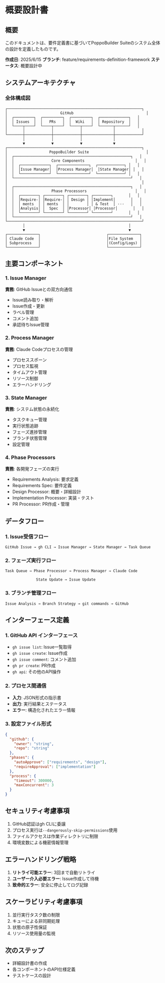 # 概要設計書

## 概要
このドキュメントは、要件定義書に基づいてPoppoBuilder Suiteのシステム全体の設計を定義したものです。

**作成日**: 2025/6/15
**ブランチ**: feature/requirements-definition-framework
**ステータス**: 概要設計中

## システムアーキテクチャ

### 全体構成図
```
┌─────────────────────────────────────────────────────────────┐
│                        GitHub                                 │
│  ┌─────────┐  ┌─────────┐  ┌─────────┐  ┌─────────────┐   │
│  │ Issues  │  │   PRs   │  │  Wiki   │  │ Repository  │   │
│  └────┬────┘  └────┬────┘  └────┬────┘  └──────┬──────┘   │
│       │            │            │              │            │
└───────┼────────────┼────────────┼──────────────┼────────────┘
        │            │            │              │
        ▼            ▼            ▼              ▼
┌─────────────────────────────────────────────────────────────┐
│                   PoppoBuilder Suite                          │
│  ┌─────────────────────────────────────────────────────┐   │
│  │                 Core Components                       │   │
│  │  ┌─────────────┐  ┌──────────────┐  ┌────────────┐ │   │
│  │  │Issue Manager│  │Process Manager│  │State Manager│ │   │
│  │  └─────────────┘  └──────────────┘  └────────────┘ │   │
│  └─────────────────────────────────────────────────────┘   │
│                                                             │
│  ┌─────────────────────────────────────────────────────┐   │
│  │                 Phase Processors                      │   │
│  │  ┌────────┐ ┌────────┐ ┌────────┐ ┌────────┐       │   │
│  │  │Require-│ │Require-│ │ Design │ │Implement│       │   │
│  │  │ ments  │ │ ments  │ │        │ │ & Test  │ ···   │   │
│  │  │Analysis│ │  Spec  │ │Processor│ │Processor│       │   │
│  │  └────────┘ └────────┘ └────────┘ └────────┘       │   │
│  └─────────────────────────────────────────────────────┘   │
└─────────────────────────────────────────────────────────────┘
        │                                               │
        ▼                                               ▼
┌──────────────┐                              ┌──────────────┐
│ Claude Code  │                              │File System   │
│ Subprocess   │                              │(Config/Logs) │
└──────────────┘                              └──────────────┘
```

## 主要コンポーネント

### 1. Issue Manager
**責務**: GitHub Issueとの双方向通信
- Issue読み取り・解析
- Issue作成・更新
- ラベル管理
- コメント追加
- 承認待ちIssue管理

### 2. Process Manager
**責務**: Claude Codeプロセスの管理
- プロセススポーン
- プロセス監視
- タイムアウト管理
- リソース制御
- エラーハンドリング

### 3. State Manager
**責務**: システム状態の永続化
- タスクキュー管理
- 実行状態追跡
- フェーズ進捗管理
- ブランチ状態管理
- 設定管理

### 4. Phase Processors
**責務**: 各開発フェーズの実行
- Requirements Analysis: 要求定義
- Requirements Spec: 要件定義
- Design Processor: 概要・詳細設計
- Implementation Processor: 実装・テスト
- PR Processor: PR作成・管理

## データフロー

### 1. Issue受信フロー
```
GitHub Issue → gh CLI → Issue Manager → State Manager → Task Queue
```

### 2. フェーズ実行フロー
```
Task Queue → Phase Processor → Process Manager → Claude Code
                    ↓
              State Update → Issue Update
```

### 3. ブランチ管理フロー
```
Issue Analysis → Branch Strategy → git commands → GitHub
```

## インターフェース定義

### 1. GitHub API インターフェース
- `gh issue list`: Issue一覧取得
- `gh issue create`: Issue作成
- `gh issue comment`: コメント追加
- `gh pr create`: PR作成
- `gh api`: その他のAPI操作

### 2. プロセス間通信
- **入力**: JSON形式の指示書
- **出力**: 実行結果とステータス
- **エラー**: 構造化されたエラー情報

### 3. 設定ファイル形式
```json
{
  "github": {
    "owner": "string",
    "repo": "string"
  },
  "phases": {
    "autoApprove": ["requirements", "design"],
    "requireApproval": ["implementation"]
  },
  "process": {
    "timeout": 300000,
    "maxConcurrent": 3
  }
}
```

## セキュリティ考慮事項
1. GitHub認証はgh CLIに委譲
2. プロセス実行は`--dangerously-skip-permissions`使用
3. ファイルアクセスは作業ディレクトリに制限
4. 環境変数による機密情報管理

## エラーハンドリング戦略
1. **リトライ可能エラー**: 3回まで自動リトライ
2. **ユーザー介入必要エラー**: Issue作成して待機
3. **致命的エラー**: 安全に停止してログ記録

## スケーラビリティ考慮事項
1. 並行実行タスク数の制限
2. キューによる非同期処理
3. 状態の原子性保証
4. リソース使用量の監視

## 次のステップ
- 詳細設計書の作成
- 各コンポーネントのAPI仕様定義
- テストケースの設計